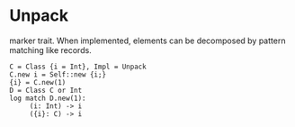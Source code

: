 # Unpack

marker trait. When implemented, elements can be decomposed by pattern matching like records.

``` erg
C = Class {i = Int}, Impl = Unpack
C.new i = Self::new {i;}
{i} = C.new(1)
D = Class C or Int
log match D.new(1):
     (i: Int) -> i
     ({i}: C) -> i
```